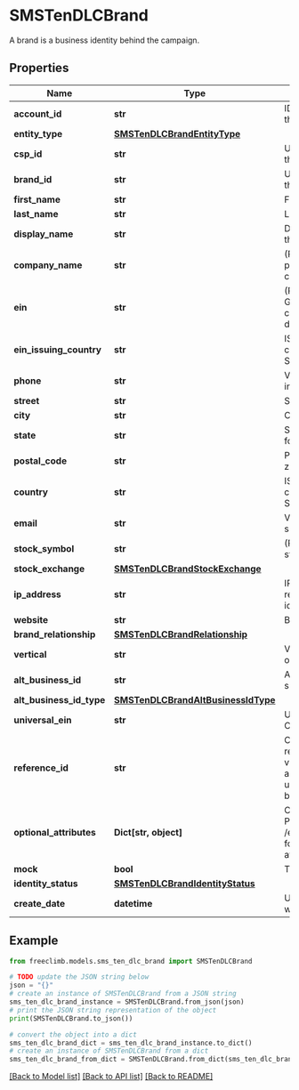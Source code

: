 # SMSTenDLCBrand

A brand is a business identity behind the campaign.

## Properties

Name | Type | Description | Notes
------------ | ------------- | ------------- | -------------
**account_id** | **str** | ID of the account that created this Queue. | [optional] 
**entity_type** | [**SMSTenDLCBrandEntityType**](SMSTenDLCBrandEntityType.md) |  | 
**csp_id** | **str** | Unique identifier assigned to the csp by the registry. | [optional] [readonly] 
**brand_id** | **str** | Unique identifier assigned to the brand by the registry. | [optional] [readonly] 
**first_name** | **str** | First or given name.  | [optional] 
**last_name** | **str** | Last or Surname. | [optional] 
**display_name** | **str** | Display or marketing name of the brand. | 
**company_name** | **str** | (Required for Non-profit/private/public) Legal company name. | [optional] 
**ein** | **str** | (Required for Non-profit) Government assigned corporate tax ID. EIN is 9-digits in U.S. | [optional] 
**ein_issuing_country** | **str** | ISO2 2 characters country code. Example: US - United States | [optional] 
**phone** | **str** | Valid phone number in e.164 international format. | 
**street** | **str** | Street number and name. | [optional] 
**city** | **str** | City name | [optional] 
**state** | **str** | State. Must be 2 letters code for United States. | [optional] 
**postal_code** | **str** | Postal codes. Use 5 digit zipcode for United States | [optional] 
**country** | **str** | ISO2 2 characters country code. Example: US - United States | 
**email** | **str** | Valid email address of brand support contact. | 
**stock_symbol** | **str** | (Required for public company) stock symbol. | [optional] 
**stock_exchange** | [**SMSTenDLCBrandStockExchange**](SMSTenDLCBrandStockExchange.md) |  | [optional] 
**ip_address** | **str** | IP address of the browser requesting to create brand identity. | [optional] 
**website** | **str** | Brand website URL. | [optional] 
**brand_relationship** | [**SMSTenDLCBrandRelationship**](SMSTenDLCBrandRelationship.md) |  | 
**vertical** | **str** | Vertical or industry segment of the brand. | 
**alt_business_id** | **str** | Alternate business identifier such as DUNS, LEI, or GIIN | [optional] 
**alt_business_id_type** | [**SMSTenDLCBrandAltBusinessIdType**](SMSTenDLCBrandAltBusinessIdType.md) |  | [optional] 
**universal_ein** | **str** | Universal EIN of Brand, Read Only. | [optional] [readonly] 
**reference_id** | **str** | Caller supplied brand reference ID. If supplied, the value must be unique across all submitted brands. Can be used to prevent duplicate brand registrations. | [optional] 
**optional_attributes** | **Dict[str, object]** | Optional brand attributes. Please refer to GET /enum/optionalAttributeNames for dictionary of optional attribute names. | [optional] 
**mock** | **bool** | Test brand. | 
**identity_status** | [**SMSTenDLCBrandIdentityStatus**](SMSTenDLCBrandIdentityStatus.md) |  | 
**create_date** | **datetime** | Unix timestamp when brand was created. | [optional] 

## Example

```python
from freeclimb.models.sms_ten_dlc_brand import SMSTenDLCBrand

# TODO update the JSON string below
json = "{}"
# create an instance of SMSTenDLCBrand from a JSON string
sms_ten_dlc_brand_instance = SMSTenDLCBrand.from_json(json)
# print the JSON string representation of the object
print(SMSTenDLCBrand.to_json())

# convert the object into a dict
sms_ten_dlc_brand_dict = sms_ten_dlc_brand_instance.to_dict()
# create an instance of SMSTenDLCBrand from a dict
sms_ten_dlc_brand_from_dict = SMSTenDLCBrand.from_dict(sms_ten_dlc_brand_dict)
```
[[Back to Model list]](../README.md#documentation-for-models) [[Back to API list]](../README.md#documentation-for-api-endpoints) [[Back to README]](../README.md)


